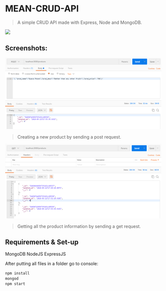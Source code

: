 # MEAN-CRUD-API

> A simple CRUD API made with Express, Node and MongoDB.

![](https://img.shields.io/node/v/passport.svg)

## Screenshots:

![](POST_Postman.png)
> Creating a new product by sending a post request.


![](GET_Postman.png)
> Getting all the product information by sending a get request.

## Requirements & Set-up

MongoDB
NodeJS
ExpressJS

After putting all files in a folder go to console:
```sh
npm install
mongod
npm start
```
